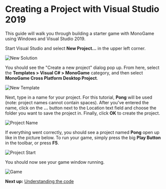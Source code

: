 # Creating a Project with Visual Studio 2019

This guide will walk you through building a starter game with MonoGame using Windows and Visual Studio 2019.

Start Visual Studio and select **New Project...** in the upper left corner.

![New Solution](~/images/getting_started/vswin-mg-new-1.png)

You should see the "Create a new project" dialog pop up. From here, select the **Templates > Visual C# > MonoGame** category, and then select **MonoGame Cross Platform Desktop Project**.

![New Template](~/images/getting_started/vswin-mg-new-2.png)

Next, type in a name for your project. For this tutorial, **Pong** will be used (note: project names cannot contain spaces). After you've entered the name, click on the **...** button next to the Location text field and choose the folder you want to save the project in. Finally, click **OK** to create the project.

![Project Name](~/images/getting_started/vswin-mg-new-3.png)

If everything went correctly, you should see a project named **Pong** open up like in the picture below. To run your game, simply press the big **Play Button** in the toolbar, or press **F5**.

![Project Start](~/images/getting_started/vswin-mg-new-4.png)

You should now see your game window running.

![Game](~/images/getting_started/vswin-mg-new-5.png)

**Next up:** [Understanding the code](3_understanding_the_code.md)
